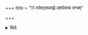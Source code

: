 +++
title = "11 तयेष्ट्वापराह्णे दशपेयस्य तन्त्रम्"

+++

<details><summary>थिते</summary>

11. After having performed it (the last i.e. the seventh offering) in the afternoon he starts the procedure of the Daśapeya(-sacrifice).  
</details>
